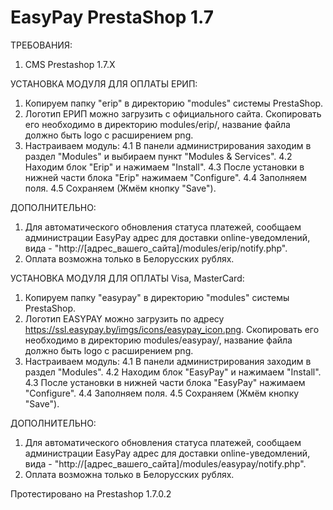 # EasyPay PrestaShop 1.7

ТРЕБОВАНИЯ:
1. CMS Prestashop 1.7.X

УСТАНОВКА МОДУЛЯ ДЛЯ ОПЛАТЫ ЕРИП:
1. Копируем папку "erip" в директорию "modules" системы PrestaShop.
2. Логотип ЕРИП можно загрузить с официального сайта. Скопировать его необходимо в директорию modules/erip/, название файла должно быть logo c расширением png.
3. Настраиваем модуль:
	4.1 В панели администрирования заходим в раздел "Modules" и выбираем пункт "Modules & Services".
	4.2 Находим блок "Erip" и нажимаем "Install".
	4.3 После установки в нижней части блока "Erip" нажимаем "Configure".
	4.4 Заполняем поля.
	4.5 Сохраняем (Жмём кнопку "Save").

ДОПОЛНИТЕЛЬНО:
1. Для автоматического обновления статуса платежей, сообщаем администрации EasyPay адрес для доставки online-уведомлений, 
вида - "http://[адрес_вашего_сайта]/modules/erip/notify.php".
2. Оплата возможна только в Белорусских рублях. 


УСТАНОВКА МОДУЛЯ ДЛЯ ОПЛАТЫ Visa, MasterCard:
1. Копируем папку "easypay" в директорию "modules" системы PrestaShop.
2. Логотип EASYPAY можно загрузить по адресу https://ssl.easypay.by/imgs/icons/easypay_icon.png. Скопировать его необходимо в директорию modules/easypay/, название файла должно быть logo c расширением png.
3. Настраиваем модуль:
	4.1 В панели администрирования заходим в раздел "Modules".
	4.2 Находим блок "EasyPay" и нажимаем "Install".
	4.3 После установки в нижней части блока "EasyPay" нажимаем "Configure".
	4.4 Заполняем поля.
	4.5 Сохраняем (Жмём кнопку "Save").

ДОПОЛНИТЕЛЬНО:
1. Для автоматического обновления статуса платежей, сообщаем администрации EasyPay адрес для доставки online-уведомлений, 
вида - "http://[адрес_вашего_сайта]/modules/easypay/notify.php".
2. Оплата возможна только в Белорусских рублях. 


Протестировано на Prestashop 1.7.0.2
